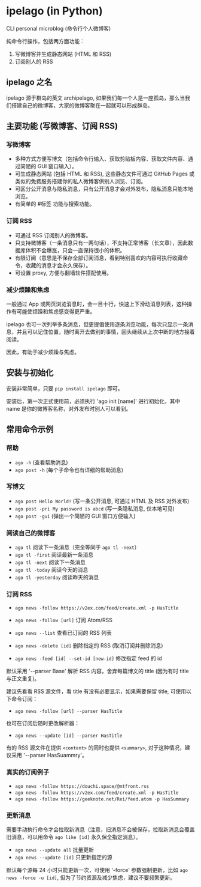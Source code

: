# ipelago (in Python)

CLI personal microblog (命令行个人微博客)

纯命令行操作，包括两方面功能：

1. 写微博客并生成静态网站 (HTML 和 RSS)
2. 订阅别人的 RSS


## ipelago 之名

ipelago 源于群岛的英文 archipelago, 如果我们每一个人是一座孤岛，那么当我们搭建自己的微博客，大家的微博客聚在一起就可以形成群岛。


## 主要功能 (写微博客、订阅 RSS)

### 写微博客

- 多种方式方便写博文（包括命令行输入、获取剪贴板内容、获取文件内容、通过简陋的 GUI 窗口输入）。
- 可生成静态网站 (包括 HTML 和 RSS), 这些静态文件可通过 GitHub Pages 或类似的免费服务搭建你的私人微博客供别人浏览、订阅。
- 可区分公开消息与隐私消息，只有公开消息才会对外发布，隐私消息只能本地浏览。
- 有简单的 #标签 功能与搜索功能。

### 订阅 RSS

- 可通过 RSS 订阅别人的微博客。
- 只支持微博客（一条消息只有一两句话），不支持正常博客（长文章），因此数据库体积不会爆涨，只会一直保持很小的体积。
- 有限订阅（意思是不保存全部订阅消息，看到特别喜欢的内容可执行收藏命令，收藏的消息才会永久保存）。
- 可设置 proxy, 方便与翻墙软件搭配使用。

### 减少烦躁和焦虑

一般通过 App 或网页浏览消息时，会一目十行，快速上下滑动消息列表，这种操作有可能使烦躁和焦虑感变得更严重。

ipelago 也可一次列举多条消息，但更提倡使用逐条浏览功能，每次只显示一条消息，并且可以记住位置，随时离开去做别的事情，回头继续从上次中断的地方接着阅读。

因此，有助于减少烦躁与焦虑。


## 安装与初始化

安装非常简单，只要 `pip install ipelago` 即可。

安装后，第一次正式使用前，必须执行 'ago init [name]' 进行初始化，其中 name 是你的微博客名称，对外发布时别人可以看到。


## 常用命令示例

### 帮助

- `ago -h` (查看帮助消息)
- `ago post -h` (每个子命令也有详细的帮助消息)

### 写博文

- `ago post Hello World!` (写一条公开消息, 可通过 HTML 及 RSS 对外发布)
- `ago post -pri My password is abcd` (写一条隐私消息, 仅本地可见)
- `ago post -gui` (弹出一个简陋的 GUI 窗口方便输入)

### 阅读自己的微博客

- `ago tl` 阅读下一条消息（完全等同于 `ago tl -next`）
- `ago tl -first` 阅读最新一条消息
- `ago tl -next` 阅读下一条消息
- `ago tl -today` 阅读今天的消息
- `ago tl -yesterday` 阅读昨天的消息

### 订阅 RSS

- `ago news -follow https://v2ex.com/feed/create.xml -p HasTitle` 

- `ago news -follow [url]` 订阅 Atom/RSS
- `ago news --list` 查看已订阅的 RSS 列表
- `ago news -delete [id]` 删除指定的 RSS (取消订阅并删除消息)
- `ago news -feed [id] --set-id [new-id]` 修改指定 feed 的 id

默认采用 '--parser Base' 解析 RSS 内容，舍弃每篇博文的 title (因为有时 title 与正文重复)。

建议先看看 RSS 源文件，看 title 有没有必要显示，如果需要保留 title, 可使用以下命令订阅：

- `ago news -follow [url] --parser HasTitle`

也可在订阅后随时更改解析器：

- `ago news --update [id] --parser HasTitle`

有的 RSS 源文件在提供 `<content>` 的同时也提供 `<summary>`, 对于这种情况，建议采用 '--parser HasSuammry'。

### 真实的订阅例子

- `ago news -follow https://douchi.space/@mtfront.rss`
- `ago news -follow https://v2ex.com/feed/create.xml -p HasTitle`
- `ago news -follow https://geeknote.net/Rei/feed.atom -p HasSummary`

### 更新消息

需要手动执行命令才会拉取新消息（注意，旧消息不会被保存，拉取新消息会覆盖旧消息，可以用命令 `ago like [id]` 永久保全指定消息）。

- `ago news --update all` 批量更新
- `ago news --update [id]` 只更新指定的源

默认每个源每 24 小时只能更新一次，可使用 '-force' 参数强制更新，比如 `ago news -force -u [id]`, 但为了节约资源及减少焦虑，建议不要频繁更新。

